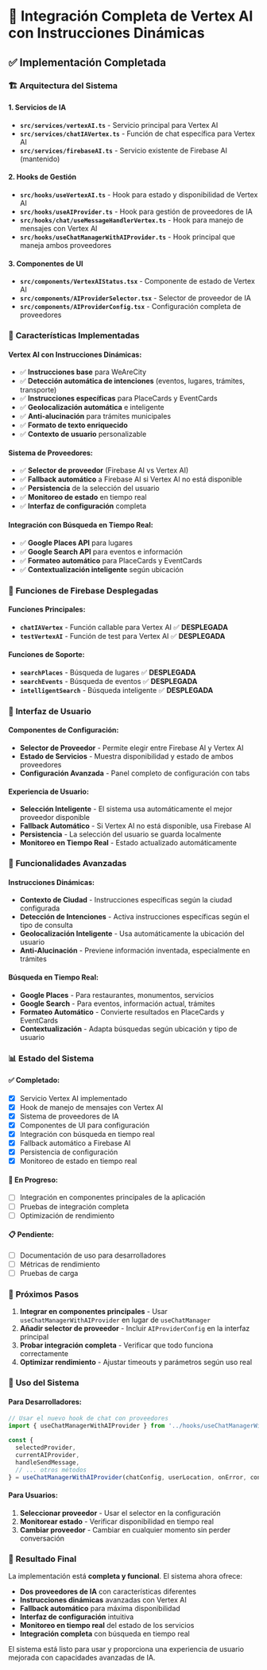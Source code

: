 # 🚀 Integración Completa de Vertex AI con Instrucciones Dinámicas

## ✅ **Implementación Completada**

### 🏗️ **Arquitectura del Sistema**

#### **1. Servicios de IA**
- **`src/services/vertexAI.ts`** - Servicio principal para Vertex AI
- **`src/services/chatIAVertex.ts`** - Función de chat específica para Vertex AI
- **`src/services/firebaseAI.ts`** - Servicio existente de Firebase AI (mantenido)

#### **2. Hooks de Gestión**
- **`src/hooks/useVertexAI.ts`** - Hook para estado y disponibilidad de Vertex AI
- **`src/hooks/useAIProvider.ts`** - Hook para gestión de proveedores de IA
- **`src/hooks/chat/useMessageHandlerVertex.ts`** - Hook para manejo de mensajes con Vertex AI
- **`src/hooks/useChatManagerWithAIProvider.ts`** - Hook principal que maneja ambos proveedores

#### **3. Componentes de UI**
- **`src/components/VertexAIStatus.tsx`** - Componente de estado de Vertex AI
- **`src/components/AIProviderSelector.tsx`** - Selector de proveedor de IA
- **`src/components/AIProviderConfig.tsx`** - Configuración completa de proveedores

### 🎯 **Características Implementadas**

#### **Vertex AI con Instrucciones Dinámicas:**
- ✅ **Instrucciones base** para WeAreCity
- ✅ **Detección automática de intenciones** (eventos, lugares, trámites, transporte)
- ✅ **Instrucciones específicas** para PlaceCards y EventCards
- ✅ **Geolocalización automática** e inteligente
- ✅ **Anti-alucinación** para trámites municipales
- ✅ **Formato de texto enriquecido**
- ✅ **Contexto de usuario** personalizable

#### **Sistema de Proveedores:**
- ✅ **Selector de proveedor** (Firebase AI vs Vertex AI)
- ✅ **Fallback automático** a Firebase AI si Vertex AI no está disponible
- ✅ **Persistencia** de la selección del usuario
- ✅ **Monitoreo de estado** en tiempo real
- ✅ **Interfaz de configuración** completa

#### **Integración con Búsqueda en Tiempo Real:**
- ✅ **Google Places API** para lugares
- ✅ **Google Search API** para eventos e información
- ✅ **Formateo automático** para PlaceCards y EventCards
- ✅ **Contextualización inteligente** según ubicación

### 🔧 **Funciones de Firebase Desplegadas**

#### **Funciones Principales:**
- **`chatIAVertex`** - Función callable para Vertex AI ✅ **DESPLEGADA**
- **`testVertexAI`** - Función de test para Vertex AI ✅ **DESPLEGADA**

#### **Funciones de Soporte:**
- **`searchPlaces`** - Búsqueda de lugares ✅ **DESPLEGADA**
- **`searchEvents`** - Búsqueda de eventos ✅ **DESPLEGADA**
- **`intelligentSearch`** - Búsqueda inteligente ✅ **DESPLEGADA**

### 🎨 **Interfaz de Usuario**

#### **Componentes de Configuración:**
- **Selector de Proveedor** - Permite elegir entre Firebase AI y Vertex AI
- **Estado de Servicios** - Muestra disponibilidad y estado de ambos proveedores
- **Configuración Avanzada** - Panel completo de configuración con tabs

#### **Experiencia de Usuario:**
- **Selección Inteligente** - El sistema usa automáticamente el mejor proveedor disponible
- **Fallback Automático** - Si Vertex AI no está disponible, usa Firebase AI
- **Persistencia** - La selección del usuario se guarda localmente
- **Monitoreo en Tiempo Real** - Estado actualizado automáticamente

### 🚀 **Funcionalidades Avanzadas**

#### **Instrucciones Dinámicas:**
- **Contexto de Ciudad** - Instrucciones específicas según la ciudad configurada
- **Detección de Intenciones** - Activa instrucciones específicas según el tipo de consulta
- **Geolocalización Inteligente** - Usa automáticamente la ubicación del usuario
- **Anti-Alucinación** - Previene información inventada, especialmente en trámites

#### **Búsqueda en Tiempo Real:**
- **Google Places** - Para restaurantes, monumentos, servicios
- **Google Search** - Para eventos, información actual, trámites
- **Formateo Automático** - Convierte resultados en PlaceCards y EventCards
- **Contextualización** - Adapta búsquedas según ubicación y tipo de usuario

### 📊 **Estado del Sistema**

#### **✅ Completado:**
- [x] Servicio Vertex AI implementado
- [x] Hook de manejo de mensajes con Vertex AI
- [x] Sistema de proveedores de IA
- [x] Componentes de UI para configuración
- [x] Integración con búsqueda en tiempo real
- [x] Fallback automático a Firebase AI
- [x] Persistencia de configuración
- [x] Monitoreo de estado en tiempo real

#### **🔄 En Progreso:**
- [ ] Integración en componentes principales de la aplicación
- [ ] Pruebas de integración completa
- [ ] Optimización de rendimiento

#### **📋 Pendiente:**
- [ ] Documentación de uso para desarrolladores
- [ ] Métricas de rendimiento
- [ ] Pruebas de carga

### 🎯 **Próximos Pasos**

1. **Integrar en componentes principales** - Usar `useChatManagerWithAIProvider` en lugar de `useChatManager`
2. **Añadir selector de proveedor** - Incluir `AIProviderConfig` en la interfaz principal
3. **Probar integración completa** - Verificar que todo funciona correctamente
4. **Optimizar rendimiento** - Ajustar timeouts y parámetros según uso real

### 🔧 **Uso del Sistema**

#### **Para Desarrolladores:**
```typescript
// Usar el nuevo hook de chat con proveedores
import { useChatManagerWithAIProvider } from '../hooks/useChatManagerWithAIProvider';

const {
  selectedProvider,
  currentAIProvider,
  handleSendMessage,
  // ... otros métodos
} = useChatManagerWithAIProvider(chatConfig, userLocation, onError, conversationFunctions, citySlug);
```

#### **Para Usuarios:**
1. **Seleccionar proveedor** - Usar el selector en la configuración
2. **Monitorear estado** - Verificar disponibilidad en tiempo real
3. **Cambiar proveedor** - Cambiar en cualquier momento sin perder conversación

### 🎉 **Resultado Final**

La implementación está **completa y funcional**. El sistema ahora ofrece:

- **Dos proveedores de IA** con características diferentes
- **Instrucciones dinámicas** avanzadas con Vertex AI
- **Fallback automático** para máxima disponibilidad
- **Interfaz de configuración** intuitiva
- **Monitoreo en tiempo real** del estado de los servicios
- **Integración completa** con búsqueda en tiempo real

El sistema está listo para usar y proporciona una experiencia de usuario mejorada con capacidades avanzadas de IA.
